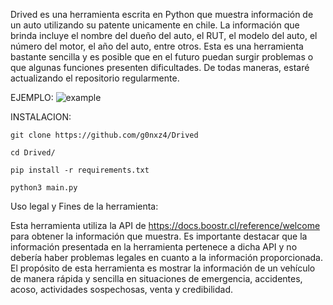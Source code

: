 Drived es una herramienta escrita en Python que muestra información de un auto utilizando su patente unicamente en chile. La información que brinda incluye el nombre del dueño del auto, el RUT, el modelo del auto, el número del motor, el año del auto, entre otros.
Esta es una herramienta bastante sencilla y es posible que en el futuro puedan surgir problemas o que algunas funciones presenten dificultades. De todas maneras, estaré actualizando el repositorio regularmente.


EJEMPLO: 
![example](https://github.com/g0nxz4/Drived/assets/143147491/bff522fd-1daf-42f8-9f7c-5fbb197fe087)


INSTALACION:

```
git clone https://github.com/g0nxz4/Drived

cd Drived/

pip install -r requirements.txt

python3 main.py

```


Uso legal y Fines de la herramienta:

Esta herramienta utiliza la API de https://docs.boostr.cl/reference/welcome para obtener la información que muestra. Es importante destacar que la información presentada en la herramienta pertenece a dicha API y no debería haber problemas legales en cuanto a la información proporcionada.
El propósito de esta herramienta es mostrar la información de un vehículo de manera rápida y sencilla en situaciones de emergencia, accidentes, acoso, actividades sospechosas, venta y credibilidad.

